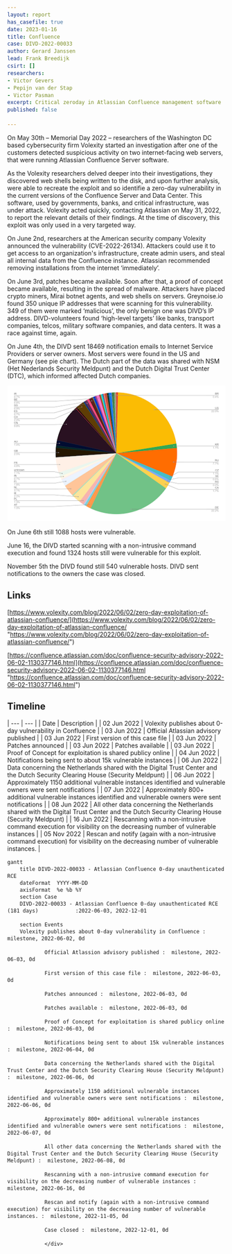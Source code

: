 ```yaml
---
layout: report
has_casefile: true
date: 2023-01-16
title: Confluence
case: DIVD-2022-00033
author: Gerard Janssen
lead: Frank Breedijk
csirt: []
researchers:
- Victor Gevers
- Pepijn van der Stap
- Victor Pasman
excerpt: Critical zeroday in Atlassian Confluence management software
published: false

---
```

On May 30th – Memorial Day 2022 – researchers of the Washington DC based cybersecurity firm Volexity started an investigation after one of the customers detected suspicious activity on two internet-facing web servers, that were running Atlassian Confluence Server software.

As the Volexity researchers delved deeper into their investigations, they discovered web shells being written to the disk, and upon further analysis, were able to recreate the exploit and so identifie a zero-day vulnerability in the current versions of the Confluence Server and Data Center. This software, used by governments, banks, and critical infrastructure, was under attack. Volexity acted quickly, contacting Atlassian on May 31, 2022, to report the relevant details of their findings. At the time of discovery, this exploit was only used in a very targeted way.

On June 2nd, researchers at the American security company Volexity announced the vulnerability (CVE-2022-26134). Attackers could use it to get access to an organization's infrastructure, create admin users, and steal all internal data from the Confluence instance. Atlassian recommended removing installations from the internet ‘immediately’.

On June 3rd, patches became available. Soon after that, a proof of concept became available, resulting in the spread of malware. Attackers have placed crypto miners, Mirai botnet agents, and web shells on servers. Greynoise.io found 350 unique IP addresses that were scanning for this vulnerability. 349 of them were marked ‘malicious’, the only benign one was DIVD’s IP address. DIVD-volunteers found ‘high-level targets’ like banks, transport companies, telcos, military software companies, and data centers. It was a race against time, again.

On June 4th, the DIVD sent 18469 notification emails to Internet Service Providers or server owners. Most servers were found in the US and Germany (see pie chart). The Dutch part of the data was shared with NSM (Het Nederlands Security Meldpunt) and the Dutch Digital Trust Center (DTC), which informed affected Dutch companies.

![](/uploads/confluence_graph.png)

On June 6th still 1088 hosts were vulnerable.

June 16, the DIVD started scanning with a non-intrusive command execution and found 1324 hosts still were vulnerable for this exploit.

November 5th the DIVD found still 540 vulnerable hosts. DIVD sent notifications to the owners the case was closed.

## **Links**

[https://www.volexity.com/blog/2022/06/02/zero-day-exploitation-of-atlassian-confluence/](https://www.volexity.com/blog/2022/06/02/zero-day-exploitation-of-atlassian-confluence/ "https://www.volexity.com/blog/2022/06/02/zero-day-exploitation-of-atlassian-confluence/")

[https://confluence.atlassian.com/doc/confluence-security-advisory-2022-06-02-1130377146.html](https://confluence.atlassian.com/doc/confluence-security-advisory-2022-06-02-1130377146.html "https://confluence.atlassian.com/doc/confluence-security-advisory-2022-06-02-1130377146.html")

## **Timeline**

| --- | --- |
| Date | Description |
| 02 Jun 2022 | Volexity publishes about 0-day vulnerability in Confluence |
| 03 Jun 2022 | Official Atlassian advisory published |
| 03 Jun 2022 | First version of this case file |
| 03 Jun 2022 | Patches announced |
| 03 Jun 2022 | Patches available |
| 03 Jun 2022 | Proof of Concept for exploitation is shared publicy online |
| 04 Jun 2022 | Notifications being sent to about 15k vulnerable instances |
| 06 Jun 2022 | Data concerning the Netherlands shared with the Digital Trust Center and the Dutch Security Clearing House (Security Meldpunt) |
| 06 Jun 2022 | Approximately 1150 additional vulnerable instances identified and vulnerable owners were sent notifications |
| 07 Jun 2022 | Approximately 800+ additional vulnerable instances identified and vulnerable owners were sent notifications |
| 08 Jun 2022 | All other data concerning the Netherlands shared with the Digital Trust Center and the Dutch Security Clearing House (Security Meldpunt) |
| 16 Jun 2022 | Rescanning with a non-intrusive command execution for visibility on the decreasing number of vulnerable instances |
| 05 Nov 2022 | Rescan and notify (again with a non-intrusive command execution) for visibility on the decreasing number of vulnerable instances. |

<div class="mermaid">

    gantt
        title DIVD-2022-00033 - Atlassian Confluence 0-day unauthenticated RCE
        dateFormat  YYYY-MM-DD
        axisFormat  %e %b %Y
        section Case
        DIVD-2022-00033 - Atlassian Confluence 0-day unauthenticated RCE (181 days)            :2022-06-03, 2022-12-01
    
        section Events
    	Volexity publishes about 0-day vulnerability in Confluence :  milestone, 2022-06-02, 0d
    
    			Official Atlassion advisory published :  milestone, 2022-06-03, 0d
    
    			First version of this case file :  milestone, 2022-06-03, 0d
    
    			Patches announced :  milestone, 2022-06-03, 0d
    
    			Patches available :  milestone, 2022-06-03, 0d
    
    			Proof of Concept for exploitation is shared publicy online :  milestone, 2022-06-03, 0d
    
    			Notifications being sent to about 15k vulnerable instances :  milestone, 2022-06-04, 0d
    
    			Data concerning the Netherlands shared with the Digital Trust Center and the Dutch Security Clearing House (Security Meldpunt) :  milestone, 2022-06-06, 0d
    
    			Approximately 1150 additional vulnerable instances identified and vulnerable owners were sent notifications :  milestone, 2022-06-06, 0d
    
    			Approximately 800+ additional vulnerable instances identified and vulnerable owners were sent notifications :  milestone, 2022-06-07, 0d
    
    			All other data concerning the Netherlands shared with the Digital Trust Center and the Dutch Security Clearing House (Security Meldpunt) :  milestone, 2022-06-08, 0d
    
    			Rescanning with a non-intrusive command execution for visibility on the decreasing number of vulnerable instances :  milestone, 2022-06-16, 0d
    
    			Rescan and notify (again with a non-intrusive command execution) for visibility on the decreasing number of vulnerable instances. :  milestone, 2022-11-05, 0d
    
    			Case closed :  milestone, 2022-12-01, 0d
    
    			</div>